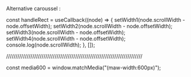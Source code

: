 Alternative caroussel :

const handleRect = useCallback((node) => {
setWidth1(node.scrollWidth - node.offsetWidth);
setWidth2(node.scrollWidth - node.offsetWidth);
setWidth3(node.scrollWidth - node.offsetWidth);
setWidth4(node.scrollWidth - node.offsetWidth);
console.log(node.scrollWidth);
}, []);

/////////////////////////////////////////////////////////////////////////

const media600 = window.matchMedia("(maw-width:600px)");
